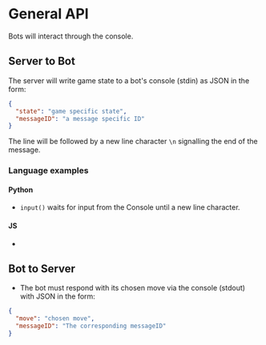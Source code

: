 # General API

Bots will interact through the console.

## Server to Bot

The server will write game state to a bot's console (stdin) as JSON in the form:

``` json
{
  "state": "game specific state",
  "messageID": "a message specific ID"
}
```

The line will be followed by a new line character `\n` signalling the end of the message.

### Language examples

#### Python

- `input()` waits for input from the Console until a new line character.

#### JS
- 


## Bot to Server

- The bot must respond with its chosen move via the console (stdout) with JSON in the form:

``` json
{
  "move": "chosen move",
  "messageID": "The corresponding messageID"
}
```
